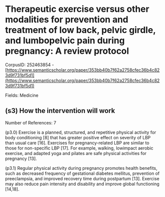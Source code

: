 # Therapeutic exercise versus other modalities for prevention and treatment of low back, pelvic girdle, and lumbopelvic pain during pregnancy: A review protocol

CorpusID: 252463854 - [https://www.semanticscholar.org/paper/353bb40b7f62a2758cfec36b4c823d9f731bf5d1](https://www.semanticscholar.org/paper/353bb40b7f62a2758cfec36b4c823d9f731bf5d1)

Fields: Medicine

## (s3) How the intervention will work
Number of References: 7

(p3.0) Exercise is a planned, structured, and repetitive physical activity for body conditioning [8] that has greater positive effect on severity of LBP than usual care [16]. Exercises for pregnancy-related LBP are similar to those for non-specific LBP [17]. For example, walking, lowimpact aerobic exercise, and adapted yoga and pilates are safe physical activities for pregnancy [13].

(p3.1) Regular physical activity during pregnancy promotes health benefits, such as decreased frequency of gestational diabetes mellitus, prevention of preeclampsia, and improved recovery time during postpartum [13]. Exercise may also reduce pain intensity and disability and improve global functioning [14,18].
